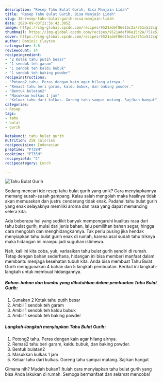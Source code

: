 ```yaml
---
description: "Resep Tahu Bulat Gurih, Bisa Manjain Lidah"
title: "Resep Tahu Bulat Gurih, Bisa Manjain Lidah"
slug: 38-resep-tahu-bulat-gurih-bisa-manjain-lidah
date: 2020-09-03T21:56:43.305Z
image: https://img-global.cpcdn.com/recipes/9521adef06e15c2a/751x532cq70/tahu-bulat-gurih-foto-resep-utama.jpg
thumbnail: https://img-global.cpcdn.com/recipes/9521adef06e15c2a/751x532cq70/tahu-bulat-gurih-foto-resep-utama.jpg
cover: https://img-global.cpcdn.com/recipes/9521adef06e15c2a/751x532cq70/tahu-bulat-gurih-foto-resep-utama.jpg
author: Dominic Clayton
ratingvalue: 3.6
reviewcount: 14
recipeingredient:
- "2 Kotak tahu putih besar"
- "1 sendok teh garam"
- "1 sendok teh kaldu bubuk"
- "1 sendok teh baking powder"
recipeinstructions:
- "Potong2 tahu. Peras dengan kain agar hilang airnya."
- "Remas2 tahu beri garam, kaldu bubuk, dan baking powder."
- "Bentuk bulatan2"
- "Masukkan kulkas 1 jam"
- "Keluar tahu dari kulkas. Goreng tahu sampai matang. Sajikan hangat"
categories:
- Resep
tags:
- tahu
- bulat
- gurih

katakunci: tahu bulat gurih 
nutrition: 258 calories
recipecuisine: Indonesian
preptime: "PT38M"
cooktime: "PT35M"
recipeyield: "2"
recipecategory: Lunch

---
```



![Tahu Bulat Gurih](https://img-global.cpcdn.com/recipes/9521adef06e15c2a/751x532cq70/tahu-bulat-gurih-foto-resep-utama.jpg)

Sedang mencari ide resep tahu bulat gurih yang unik? Cara menyiapkannya memang susah-susah gampang. Kalau salah mengolah maka hasilnya tidak akan memuaskan dan justru cenderung tidak enak. Padahal tahu bulat gurih yang enak selayaknya memiliki aroma dan rasa yang dapat memancing selera kita.

Ada beberapa hal yang sedikit banyak mempengaruhi kualitas rasa dari tahu bulat gurih, mulai dari jenis bahan, lalu pemilihan bahan segar, hingga cara mengolah dan menghidangkannya. Tak perlu pusing jika hendak menyiapkan tahu bulat gurih enak di rumah, karena asal sudah tahu triknya maka hidangan ini mampu jadi suguhan istimewa.




Nah, kali ini kita coba, yuk, variasikan tahu bulat gurih sendiri di rumah. Tetap dengan bahan sederhana, hidangan ini bisa memberi manfaat dalam membantu menjaga kesehatan tubuh kita. Anda bisa membuat Tahu Bulat Gurih menggunakan 4 bahan dan 5 langkah pembuatan. Berikut ini langkah-langkah untuk membuat hidangannya.

<!--inarticleads1-->

##### Bahan-bahan dan bumbu yang dibutuhkan dalam pembuatan Tahu Bulat Gurih:

1. Gunakan 2 Kotak tahu putih besar
1. Ambil 1 sendok teh garam
1. Ambil 1 sendok teh kaldu bubuk
1. Ambil 1 sendok teh baking powder




<!--inarticleads2-->

##### Langkah-langkah menyiapkan Tahu Bulat Gurih:

1. Potong2 tahu. Peras dengan kain agar hilang airnya.
1. Remas2 tahu beri garam, kaldu bubuk, dan baking powder.
1. Bentuk bulatan2
1. Masukkan kulkas 1 jam
1. Keluar tahu dari kulkas. Goreng tahu sampai matang. Sajikan hangat




Gimana nih? Mudah bukan? Itulah cara menyiapkan tahu bulat gurih yang bisa Anda lakukan di rumah. Semoga bermanfaat dan selamat mencoba!
